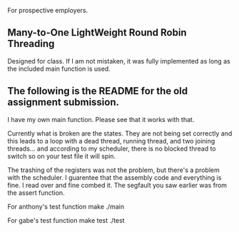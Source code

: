 For prospective employers.

## Many-to-One LightWeight Round Robin Threading
Designed for class.  If I am not mistaken, it was fully implemented as long as the included main function is used.

## The following is the README for the old assignment submission.

I have my own main function.  Please see that it works with that.

Currently what is broken are the states.  They are not being set correctly and this leads to a loop with a dead thread, running thread, and two joining threads... and according to my scheduler, there is no blocked thread to switch so on your test file it will spin.

The trashing of the registers was not the problem, but there's a problem with the scheduler.  I guarentee that the assembly code and everything is fine.  I read over and fine combed it.  The segfault you saw earlier was from the assert function.

For anthony's test function
make
./main

For gabe's test function
make test
./test
